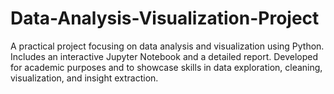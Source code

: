 # Data-Analysis-Visualization-Project
A practical project focusing on data analysis and visualization using Python. Includes an interactive Jupyter Notebook and a detailed report. Developed for academic purposes and to showcase skills in data exploration, cleaning, visualization, and insight extraction.
